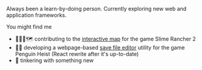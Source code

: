 <!--
### Hi there 👋
-->

Always been a learn-by-doing person. Currently exploring new web and application frameworks.

You might find me
- 🧑‍🤝‍🧑🗺️ contributing to the [interactive map](https://github.com/brookjeynes/slime-rancher-2-interactive-map/) for the game Slime Rancher 2
- 💾🐧 developing a webpage-based [save file editor](https://github.com/rodriguezrrp/penguinheist-save-editor) utility for the game Penguin Heist (React rewrite after it's up-to-date)
- 🌱 tinkering with something new

<!--
**rodriguezrrp/rodriguezrrp** is a ✨ _special_ ✨ repository because its `README.md` (this file) appears on your GitHub profile.

Here are some ideas to get you started:

- 🔭 I’m currently working on ...
- 🌱 I’m currently learning ...
- 👯 I’m looking to collaborate on ...
- 🤔 I’m looking for help with ...
- 💬 Ask me about ...
- 📫 How to reach me: ...
- 😄 Pronouns: ...
- ⚡ Fun fact: ...
-->

